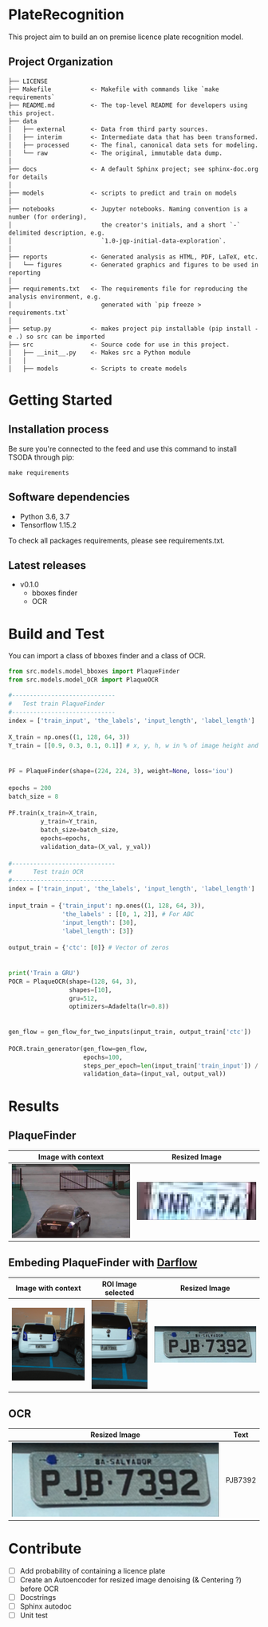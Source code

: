 PlateRecognition
==============================

This project aim to build an on premise licence plate recognition model.

Project Organization
------------

    ├── LICENSE
    ├── Makefile           <- Makefile with commands like `make requirements` 
    ├── README.md          <- The top-level README for developers using this project.
    ├── data
    │   ├── external       <- Data from third party sources.
    │   ├── interim        <- Intermediate data that has been transformed.
    │   ├── processed      <- The final, canonical data sets for modeling.
    │   └── raw            <- The original, immutable data dump.
    │
    ├── docs               <- A default Sphinx project; see sphinx-doc.org for details
    │
    ├── models             <- scripts to predict and train on models
    │
    ├── notebooks          <- Jupyter notebooks. Naming convention is a number (for ordering),
    │                         the creator's initials, and a short `-` delimited description, e.g.
    │                         `1.0-jqp-initial-data-exploration`.
    │
    ├── reports            <- Generated analysis as HTML, PDF, LaTeX, etc.
    │   └── figures        <- Generated graphics and figures to be used in reporting
    │
    ├── requirements.txt   <- The requirements file for reproducing the analysis environment, e.g.
    │                         generated with `pip freeze > requirements.txt`
    │
    ├── setup.py           <- makes project pip installable (pip install -e .) so src can be imported
    ├── src                <- Source code for use in this project.
    │   ├── __init__.py    <- Makes src a Python module
    │   │
    │   ├── models         <- Scripts to create models


# Getting Started

##	Installation process
Be sure you're connected to the feed and use this command to install TSODA through pip:

```
make requirements
```

##	Software dependencies

- Python 3.6, 3.7
- Tensorflow 1.15.2

To check all packages requirements, please see requirements.txt.

##	Latest releases
- v0.1.0 
    - bboxes finder
    - OCR

# Build and Test
You can import a class of bboxes finder and a class of OCR.
```Python
from src.models.model_bboxes import PlaqueFinder
from src.models.model_OCR import PlaqueOCR
```

```Python
#-----------------------------
#   Test train PlaqueFinder
#-----------------------------
index = ['train_input', 'the_labels', 'input_length', 'label_length']

X_train = np.ones((1, 128, 64, 3))
Y_train = [[0.9, 0.3, 0.1, 0.1]] # x, y, h, w in % of image height and width


PF = PlaqueFinder(shape=(224, 224, 3), weight=None, loss='iou')

epochs = 200
batch_size = 8

PF.train(x_train=X_train,
         y_train=Y_train,
         batch_size=batch_size,
         epochs=epochs,
         validation_data=(X_val, y_val))

#-----------------------------
#      Test train OCR
#-----------------------------
index = ['train_input', 'the_labels', 'input_length', 'label_length']

input_train = {'train_input': np.ones((1, 128, 64, 3)),
               'the_labels' : [[0, 1, 2]], # For ABC
               'input_length': [30],
               'label_length': [3]}

output_train = {'ctc': [0]} # Vector of zeros


print('Train a GRU')
POCR = PlaqueOCR(shape=(128, 64, 3),
                 shapes=[10],
                 gru=512,
                 optimizers=Adadelta(lr=0.8))


gen_flow = gen_flow_for_two_inputs(input_train, output_train['ctc'])

POCR.train_generator(gen_flow=gen_flow,
                     epochs=100,
                     steps_per_epoch=len(input_train['train_input']) / 32,
                     validation_data=(input_val, output_val))

```

# Results
## PlaqueFinder
| Image with context   |   Resized Image  |
|:--------------------:|:----------------:|
| ![](reports/figures/XNR374_large.png)|![](reports/figures/XNR374.png)|

## Embeding PlaqueFinder with [Darflow](https://github.com/thtrieu/darkflow)
| Image with context  | ROI Image selected | Resized Image |
|:-------------------:|:------------------:|:-------------:|
| ![](reports/figures/PJB7392_large.png)|![](reports/figures/PJB7392_resize.png)|![](reports/figures/PJB7392.png)|

## OCR
| Resized Image   |   Text   |
|:---------------:|:--------:|
| ![](reports/figures/PJB7392.png)|PJB7392|


# Contribute
- [ ] Add probability of containing a licence plate 
- [ ] Create an Autoencoder for resized image denoising (& Centering ?) before OCR
- [ ] Docstrings
- [ ] Sphinx autodoc
- [ ] Unit test

